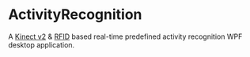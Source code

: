 # ActivityRecognition
A [Kinect v2](https://dev.windows.com/en-us/kinect) & [RFID](http://www.impinj.com) based real-time predefined activity recognition WPF desktop application.
